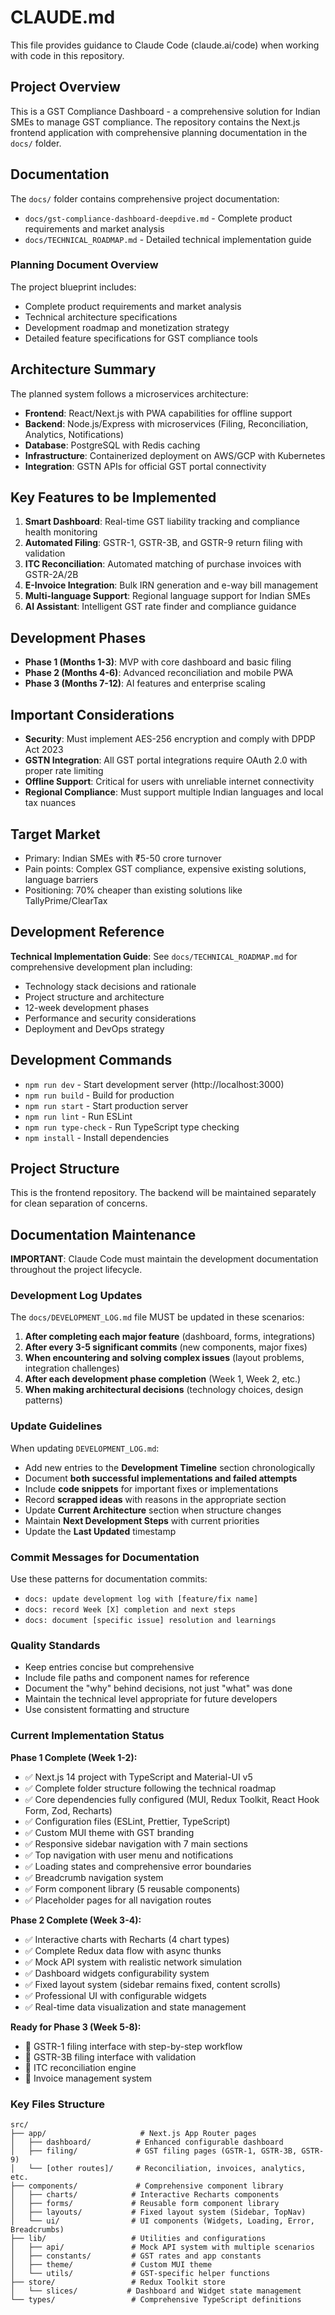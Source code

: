 # CLAUDE.md

This file provides guidance to Claude Code (claude.ai/code) when working with code in this repository.

## Project Overview

This is a GST Compliance Dashboard - a comprehensive solution for Indian SMEs to manage GST compliance. The repository contains the Next.js frontend application with comprehensive planning documentation in the `docs/` folder.

## Documentation

The `docs/` folder contains comprehensive project documentation:
- `docs/gst-compliance-dashboard-deepdive.md` - Complete product requirements and market analysis
- `docs/TECHNICAL_ROADMAP.md` - Detailed technical implementation guide

### Planning Document Overview

The project blueprint includes:
- Complete product requirements and market analysis
- Technical architecture specifications
- Development roadmap and monetization strategy
- Detailed feature specifications for GST compliance tools

## Architecture Summary

The planned system follows a microservices architecture:

- **Frontend**: React/Next.js with PWA capabilities for offline support
- **Backend**: Node.js/Express with microservices (Filing, Reconciliation, Analytics, Notifications)
- **Database**: PostgreSQL with Redis caching
- **Infrastructure**: Containerized deployment on AWS/GCP with Kubernetes
- **Integration**: GSTN APIs for official GST portal connectivity

## Key Features to be Implemented

1. **Smart Dashboard**: Real-time GST liability tracking and compliance health monitoring
2. **Automated Filing**: GSTR-1, GSTR-3B, and GSTR-9 return filing with validation
3. **ITC Reconciliation**: Automated matching of purchase invoices with GSTR-2A/2B
4. **E-Invoice Integration**: Bulk IRN generation and e-way bill management
5. **Multi-language Support**: Regional language support for Indian SMEs
6. **AI Assistant**: Intelligent GST rate finder and compliance guidance

## Development Phases

- **Phase 1 (Months 1-3)**: MVP with core dashboard and basic filing
- **Phase 2 (Months 4-6)**: Advanced reconciliation and mobile PWA
- **Phase 3 (Months 7-12)**: AI features and enterprise scaling

## Important Considerations

- **Security**: Must implement AES-256 encryption and comply with DPDP Act 2023
- **GSTN Integration**: All GST portal integrations require OAuth 2.0 with proper rate limiting
- **Offline Support**: Critical for users with unreliable internet connectivity
- **Regional Compliance**: Must support multiple Indian languages and local tax nuances

## Target Market

- Primary: Indian SMEs with ₹5-50 crore turnover
- Pain points: Complex GST compliance, expensive existing solutions, language barriers
- Positioning: 70% cheaper than existing solutions like TallyPrime/ClearTax

## Development Reference

**Technical Implementation Guide**: See `docs/TECHNICAL_ROADMAP.md` for comprehensive development plan including:
- Technology stack decisions and rationale
- Project structure and architecture
- 12-week development phases
- Performance and security considerations
- Deployment and DevOps strategy

## Development Commands

- `npm run dev` - Start development server (http://localhost:3000)
- `npm run build` - Build for production
- `npm run start` - Start production server
- `npm run lint` - Run ESLint
- `npm run type-check` - Run TypeScript type checking
- `npm install` - Install dependencies

## Project Structure

This is the frontend repository. The backend will be maintained separately for clean separation of concerns.

## Documentation Maintenance

**IMPORTANT**: Claude Code must maintain the development documentation throughout the project lifecycle.

### Development Log Updates
The `docs/DEVELOPMENT_LOG.md` file MUST be updated in these scenarios:
1. **After completing each major feature** (dashboard, forms, integrations)
2. **After every 3-5 significant commits** (new components, major fixes)
3. **When encountering and solving complex issues** (layout problems, integration challenges)
4. **After each development phase completion** (Week 1, Week 2, etc.)
5. **When making architectural decisions** (technology choices, design patterns)

### Update Guidelines
When updating `DEVELOPMENT_LOG.md`:
- Add new entries to the **Development Timeline** section chronologically
- Document **both successful implementations and failed attempts**
- Include **code snippets** for important fixes or implementations
- Record **scrapped ideas** with reasons in the appropriate section
- Update **Current Architecture** section when structure changes
- Maintain **Next Development Steps** with current priorities
- Update the **Last Updated** timestamp

### Commit Messages for Documentation
Use these patterns for documentation commits:
- `docs: update development log with [feature/fix name]`
- `docs: record Week [X] completion and next steps`
- `docs: document [specific issue] resolution and learnings`

### Quality Standards
- Keep entries concise but comprehensive
- Include file paths and component names for reference
- Document the "why" behind decisions, not just "what" was done
- Maintain the technical level appropriate for future developers
- Use consistent formatting and structure

### Current Implementation Status

**Phase 1 Complete (Week 1-2):**
- ✅ Next.js 14 project with TypeScript and Material-UI v5
- ✅ Complete folder structure following the technical roadmap
- ✅ Core dependencies fully configured (MUI, Redux Toolkit, React Hook Form, Zod, Recharts)
- ✅ Configuration files (ESLint, Prettier, TypeScript)
- ✅ Custom MUI theme with GST branding
- ✅ Responsive sidebar navigation with 7 main sections
- ✅ Top navigation with user menu and notifications
- ✅ Loading states and comprehensive error boundaries
- ✅ Breadcrumb navigation system
- ✅ Form component library (5 reusable components)
- ✅ Placeholder pages for all navigation routes

**Phase 2 Complete (Week 3-4):**
- ✅ Interactive charts with Recharts (4 chart types)
- ✅ Complete Redux data flow with async thunks
- ✅ Mock API system with realistic network simulation
- ✅ Dashboard widgets configurability system
- ✅ Fixed layout system (sidebar remains fixed, content scrolls)
- ✅ Professional UI with configurable widgets
- ✅ Real-time data visualization and state management

**Ready for Phase 3 (Week 5-8):**
- 🔄 GSTR-1 filing interface with step-by-step workflow
- 🔄 GSTR-3B filing interface with validation
- 🔄 ITC reconciliation engine
- 🔄 Invoice management system

### Key Files Structure
```
src/
├── app/                     # Next.js App Router pages
│   ├── dashboard/          # Enhanced configurable dashboard
│   ├── filing/             # GST filing pages (GSTR-1, GSTR-3B, GSTR-9)
│   └── [other routes]/     # Reconciliation, invoices, analytics, etc.
├── components/             # Comprehensive component library
│   ├── charts/            # Interactive Recharts components
│   ├── forms/             # Reusable form component library
│   ├── layouts/           # Fixed layout system (Sidebar, TopNav)
│   └── ui/                # UI components (Widgets, Loading, Error, Breadcrumbs)
├── lib/                   # Utilities and configurations
│   ├── api/               # Mock API system with multiple scenarios
│   ├── constants/         # GST rates and app constants
│   ├── theme/             # Custom MUI theme
│   └── utils/             # GST-specific helper functions
├── store/                 # Redux Toolkit store
│   └── slices/           # Dashboard and Widget state management
└── types/                 # Comprehensive TypeScript definitions
```